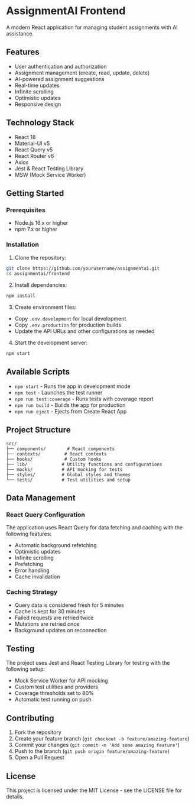 # AssignmentAI Frontend

A modern React application for managing student assignments with AI assistance.

## Features

- User authentication and authorization
- Assignment management (create, read, update, delete)
- AI-powered assignment suggestions
- Real-time updates
- Infinite scrolling
- Optimistic updates
- Responsive design

## Technology Stack

- React 18
- Material-UI v5
- React Query v5
- React Router v6
- Axios
- Jest & React Testing Library
- MSW (Mock Service Worker)

## Getting Started

### Prerequisites

- Node.js 16.x or higher
- npm 7.x or higher

### Installation

1. Clone the repository:

```bash
git clone https://github.com/yourusername/assignmentai.git
cd assignmentai/frontend
```

2. Install dependencies:

```bash
npm install
```

3. Create environment files:

- Copy `.env.development` for local development
- Copy `.env.production` for production builds
- Update the API URLs and other configurations as needed

4. Start the development server:

```bash
npm start
```

## Available Scripts

- `npm start` - Runs the app in development mode
- `npm test` - Launches the test runner
- `npm run test:coverage` - Runs tests with coverage report
- `npm run build` - Builds the app for production
- `npm run eject` - Ejects from Create React App

## Project Structure

```
src/
├── components/        # React components
├── contexts/         # React contexts
├── hooks/            # Custom hooks
├── lib/             # Utility functions and configurations
├── mocks/           # API mocking for tests
├── styles/          # Global styles and themes
└── tests/           # Test utilities and setup
```

## Data Management

### React Query Configuration

The application uses React Query for data fetching and caching with the following features:

- Automatic background refetching
- Optimistic updates
- Infinite scrolling
- Prefetching
- Error handling
- Cache invalidation

### Caching Strategy

- Query data is considered fresh for 5 minutes
- Cache is kept for 30 minutes
- Failed requests are retried twice
- Mutations are retried once
- Background updates on reconnection

## Testing

The project uses Jest and React Testing Library for testing with the following setup:

- Mock Service Worker for API mocking
- Custom test utilities and providers
- Coverage thresholds set to 80%
- Automatic test running on push

## Contributing

1. Fork the repository
2. Create your feature branch (`git checkout -b feature/amazing-feature`)
3. Commit your changes (`git commit -m 'Add some amazing feature'`)
4. Push to the branch (`git push origin feature/amazing-feature`)
5. Open a Pull Request

## License

This project is licensed under the MIT License - see the LICENSE file for details.
